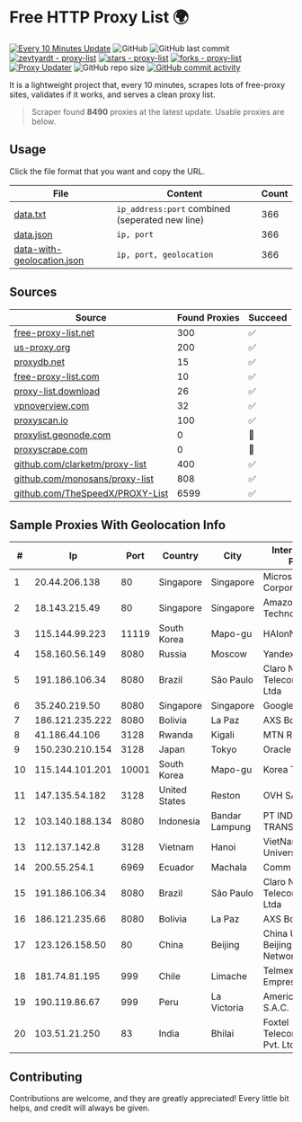 
# Free HTTP Proxy List 🌍

[![Every 10 Minutes Update](https://github.com/mertguvencli/http-proxy-list/actions/workflows/main.yml/badge.svg?branch=main)](https://github.com/mertguvencli/http-proxy-list/actions/workflows/main.yml)
![GitHub](https://img.shields.io/github/license/mertguvencli/http-proxy-list)
![GitHub last commit](https://img.shields.io/github/last-commit/mertguvencli/http-proxy-list)
[![zevtyardt - proxy-list](https://img.shields.io/static/v1?label=zevtyardt&message=proxy-list&color=blue&logo=github)](https://github.com/zevtyardt/proxy-list "Go to GitHub repo")
[![stars - proxy-list](https://img.shields.io/github/stars/zevtyardt/proxy-list?style=social)](https://github.com/zevtyardt/proxy-list)
[![forks - proxy-list](https://img.shields.io/github/forks/zevtyardt/proxy-list?style=social)](https://github.com/zevtyardt/proxy-list)
[![Proxy Updater](https://github.com/zevtyardt/proxy-list/workflows/Proxy%20Updater/badge.svg)](https://github.com/zevtyardt/proxy-list/actions?query=workflow:"Proxy+Updater")
![GitHub repo size](https://img.shields.io/github/repo-size/zevtyardt/proxy-list)
[![GitHub commit activity](https://img.shields.io/github/commit-activity/m/zevtyardt/proxy-list?logo=commits)](https://github.com/zevtyardt/proxy-list/commits/main)

It is a lightweight project that, every 10 minutes, scrapes lots of free-proxy sites, validates if it works, and serves a clean proxy list.

> Scraper found **8490** proxies at the latest update. Usable proxies are below.

## Usage

Click the file format that you want and copy the URL.

|File|Content|Count|
|----|-------|-----|
|[data.txt](https://raw.githubusercontent.com/mertguvencli/http-proxy-list/main/proxy-list/data.txt)|`ip_address:port` combined (seperated new line)|366|
|[data.json](https://raw.githubusercontent.com/mertguvencli/http-proxy-list/main/proxy-list/data.json)|`ip, port`|366|
|[data-with-geolocation.json](https://raw.githubusercontent.com/mertguvencli/http-proxy-list/main/proxy-list/data-with-geolocation.json)|`ip, port, geolocation`|366|

## Sources

|Source|Found Proxies|Succeed|
|------|-------------|-------|
|[free-proxy-list.net](https://free-proxy-list.net)|300|✅|
|[us-proxy.org](https://www.us-proxy.org)|200|✅|
|[proxydb.net](http://proxydb.net)|15|✅|
|[free-proxy-list.com](https://free-proxy-list.com/?page=&port=&type%5B%5D=http&type%5B%5D=https&up_time=0&search=Search)|10|✅|
|[proxy-list.download](https://www.proxy-list.download/HTTP)|26|✅|
|[vpnoverview.com](https://vpnoverview.com/privacy/anonymous-browsing/free-proxy-servers)|32|✅|
|[proxyscan.io](https://www.proxyscan.io)|100|✅|
|[proxylist.geonode.com](https://proxylist.geonode.com/api/proxy-list?limit=300&page=1&sort_by=lastChecked&sort_type=desc&protocols=http,https)|0|🚫|
|[proxyscrape.com](https://api.proxyscrape.com/v2/?request=displayproxies&protocol=http&timeout=10000&country=all&ssl=all&anonymity=all)|0|🚫|
|[github.com/clarketm/proxy-list](https://raw.githubusercontent.com/clarketm/proxy-list/master/proxy-list-raw.txt)|400|✅|
|[github.com/monosans/proxy-list](https://raw.githubusercontent.com/monosans/proxy-list/main/proxies/http.txt)|808|✅|
|[github.com/TheSpeedX/PROXY-List](https://raw.githubusercontent.com/TheSpeedX/PROXY-List/master/http.txt)|6599|✅|


## Sample Proxies With Geolocation Info

|#|Ip|Port|Country|City|Internet Service Provider|
|-|--|----|-------|----|-------------------------|
|1|20.44.206.138|80|Singapore|Singapore|Microsoft Corporation|
|2|18.143.215.49|80|Singapore|Singapore|Amazon Technologies Inc.|
|3|115.144.99.223|11119|South Korea|Mapo-gu|HAIonNet|
|4|158.160.56.149|8080|Russia|Moscow|Yandex.Cloud LLC|
|5|191.186.106.34|8080|Brazil|São Paulo|Claro NXT Telecomunicacoes Ltda|
|6|35.240.219.50|8080|Singapore|Singapore|Google LLC|
|7|186.121.235.222|8080|Bolivia|La Paz|AXS Bolivia S. A.|
|8|41.186.44.106|3128|Rwanda|Kigali|MTN Rwandacell|
|9|150.230.210.154|3128|Japan|Tokyo|Oracle Corporation|
|10|115.144.101.201|10001|South Korea|Mapo-gu|Korea Telecom|
|11|147.135.54.182|3128|United States|Reston|OVH SAS|
|12|103.140.188.134|8080|Indonesia|Bandar Lampung|PT INDONESIA TRANS NETWORK|
|13|112.137.142.8|3128|Vietnam|Hanoi|VietNam National University|
|14|200.55.254.1|6969|Ecuador|Machala|Comm & Net S.A.|
|15|191.186.106.34|8080|Brazil|São Paulo|Claro NXT Telecomunicacoes Ltda|
|16|186.121.235.66|8080|Bolivia|La Paz|AXS Bolivia S. A.|
|17|123.126.158.50|80|China|Beijing|China Unicom Beijing Province Network|
|18|181.74.81.195|999|Chile|Limache|Telmex Servicios Empresariales S.A.|
|19|190.119.86.67|999|Peru|La Victoria|America Movil Peru S.A.C.|
|20|103.51.21.250|83|India|Bhilai|Foxtel Telecommunications Pvt. Ltd.|



## Contributing

Contributions are welcome, and they are greatly appreciated! Every
little bit helps, and credit will always be given.

